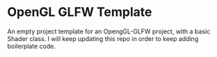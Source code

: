 # OpenGL GLFW Template
An empty project template for an OpengGL-GLFW project, with a basic Shader class.
I will keep updating this repo in order to keep adding boilerplate code.
